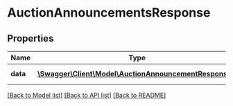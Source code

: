 # AuctionAnnouncementsResponse

## Properties
Name | Type | Description | Notes
------------ | ------------- | ------------- | -------------
**data** | [**\Swagger\Client\Model\AuctionAnnouncementResponse[]**](AuctionAnnouncementResponse.md) | Announcements of the action. | [optional] 

[[Back to Model list]](../README.md#documentation-for-models) [[Back to API list]](../README.md#documentation-for-api-endpoints) [[Back to README]](../README.md)


